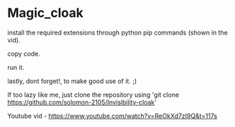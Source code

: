 # Magic_cloak
install the required extensions through python pip commands (shown in the vid).

copy code.

run it.

lastly, dont forget!, to make good use of it. ;)

If too lazy like me, just clone the repository using 'git clone https://github.com/solomon-2105/Invisibility-cloak'

Youtube vid - https://www.youtube.com/watch?v=ReOkXd7zI9Q&t=117s
